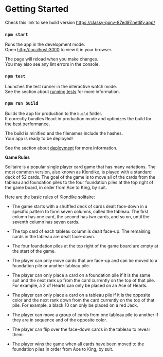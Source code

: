 # Getting Started

Check this link to see build version https://classy-pony-87ed97.netlify.app/

### `npm start`

Runs the app in the development mode.\
Open [http://localhost:3000](http://localhost:3000) to view it in your browser.

The page will reload when you make changes.\
You may also see any lint errors in the console.

### `npm test`

Launches the test runner in the interactive watch mode.\
See the section about [running tests](https://facebook.github.io/create-react-app/docs/running-tests) for more information.

### `npm run build`

Builds the app for production to the `build` folder.\
It correctly bundles React in production mode and optimizes the build for the best performance.

The build is minified and the filenames include the hashes.\
Your app is ready to be deployed!

See the section about [deployment](https://facebook.github.io/create-react-app/docs/deployment) for more information.

**Game Rules**

Solitaire is a popular single player card game that has many variations. The most common version, also known as Klondike, is played with a standard deck of 52 cards. The goal of the game is to move all of the cards from the tableau and foundation piles to the four foundation piles at the top right of the game board, in order from Ace to King, by suit.

Here are the basic rules of Klondike solitaire:

-   The game starts with a shuffled deck of cards dealt face-down in a specific pattern to form seven columns, called the tableau. The first column has one card, the second has two cards, and so on, until the seventh column has seven cards.

-   The top card of each tableau column is dealt face-up. The remaining cards in the tableau are dealt face-down.

-   The four foundation piles at the top right of the game board are empty at the start of the game.

-   The player can only move cards that are face-up and can be moved to a foundation pile or another tableau pile.

-   The player can only place a card on a foundation pile if it is the same suit and the next rank up from the card currently on the top of that pile. For example, a 2 of Hearts can only be placed on an Ace of Hearts.

-   The player can only place a card on a tableau pile if it is the opposite color and the next rank down from the card currently on the top of that pile. For example, a black 10 can only be placed on a red Jack.

-   The player can move a group of cards from one tableau pile to another if they are in sequence and of the opposite color.

-   The player can flip over the face-down cards in the tableau to reveal them.

-   The player wins the game when all cards have been moved to the foundation piles in order from Ace to King, by suit.

<!-- We can update our github readme page -->
